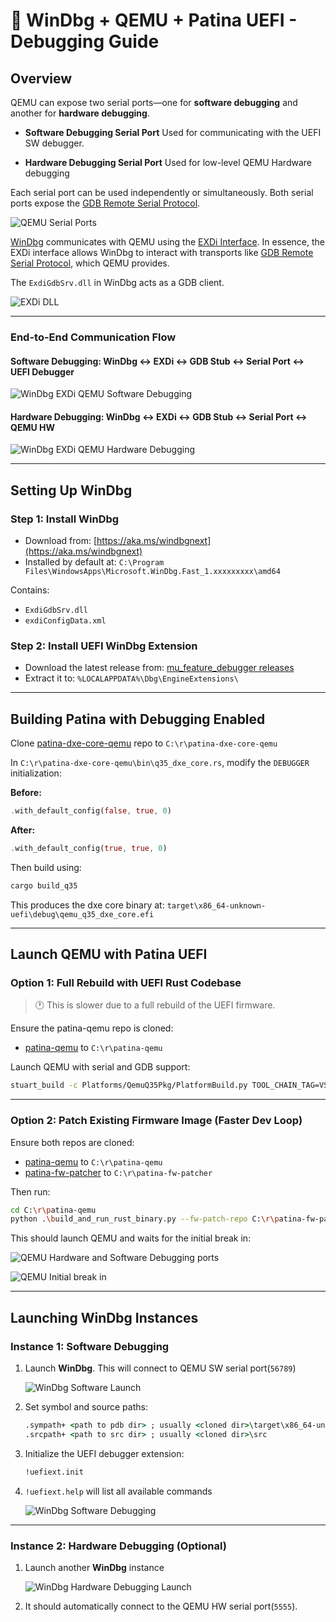 # 🐞 WinDbg + QEMU + Patina UEFI - Debugging Guide

## Overview

QEMU can expose two serial ports—one for **software debugging** and another for **hardware debugging**.

- **Software Debugging Serial Port**
  Used for communicating with the UEFI SW debugger.

- **Hardware Debugging Serial Port**
  Used for low-level QEMU Hardware debugging

Each serial port can be used independently or simultaneously. Both serial ports
expose the [GDB Remote Serial Protocol](https://ftp.gnu.org/old-gnu/Manuals/gdb/html_node/gdb_125.html).

![QEMU Serial Ports](images/qemu_serial_ports.png)

[WinDbg](https://learn.microsoft.com/en-us/windows-hardware/drivers/debuggercmds/windbg-overview)
communicates with QEMU using the [EXDi
Interface](https://learn.microsoft.com/en-us/windows-hardware/drivers/debugger/configuring-the-exdi-debugger-transport).
In essence, the EXDi interface allows WinDbg to interact with transports like
[GDB Remote Serial Protocol](https://ftp.gnu.org/old-gnu/Manuals/gdb/html_node/gdb_125.html), which QEMU provides.

The `ExdiGdbSrv.dll` in WinDbg acts as a GDB client.

![EXDi DLL](images/windbg_exdi_interface.png)

---

### End-to-End Communication Flow

#### Software Debugging: WinDbg ↔ EXDi ↔ GDB Stub ↔ Serial Port ↔ UEFI Debugger

![WinDbg EXDi QEMU Software Debugging](images/windbg_exdi_qemu_sw_debugging.png)

#### Hardware Debugging: WinDbg ↔ EXDi ↔ GDB Stub ↔ Serial Port ↔ QEMU HW

![WinDbg EXDi QEMU Hardware Debugging](images/windbg_exdi_qemu_hw_debugging.png)

---

## Setting Up WinDbg

### Step 1: Install WinDbg

- Download from: [https://aka.ms/windbgnext](https://aka.ms/windbgnext)
- Installed by default at:
  `C:\Program Files\WindowsApps\Microsoft.WinDbg.Fast_1.xxxxxxxxx\amd64`

Contains:

- `ExdiGdbSrv.dll`
- `exdiConfigData.xml`

### Step 2: Install UEFI WinDbg Extension

- Download the latest release from:
  [mu_feature_debugger releases](https://github.com/microsoft/mu_feature_debugger/releases/latest)
- Extract it to:
  `%LOCALAPPDATA%\Dbg\EngineExtensions\`

---

## Building Patina with Debugging Enabled

Clone [patina-dxe-core-qemu](https://github.com/OpenDevicePartnership/patina-dxe-core-qemu) repo to `C:\r\patina-dxe-core-qemu`

In `C:\r\patina-dxe-core-qemu\bin\q35_dxe_core.rs`, modify the `DEBUGGER` initialization:

**Before:**

```rust
.with_default_config(false, true, 0)
```

**After:**

```rust
.with_default_config(true, true, 0)
```

Then build using:

```sh
cargo build_q35
```

This produces the dxe core binary at:
`target\x86_64-unknown-uefi\debug\qemu_q35_dxe_core.efi`

---

## Launch QEMU with Patina UEFI

### Option 1: Full Rebuild with UEFI Rust Codebase

> 🕐 This is slower due to a full rebuild of the UEFI firmware.

Ensure the patina-qemu repo is cloned:

- [patina-qemu](https://github.com/OpenDevicePartnership/patina-qemu) to `C:\r\patina-qemu`

Launch QEMU with serial and GDB support:

```sh
stuart_build -c Platforms/QemuQ35Pkg/PlatformBuild.py TOOL_CHAIN_TAG=VS2022 GDB_SERVER=5555 SERIAL_PORT=56789  --FlashRom BLD_*_DXE_CORE_BINARY_PATH="C:\r\patina-dxe-core-qemu\target\x86_64-unknown-uefi"
```

---

### Option 2: Patch Existing Firmware Image (Faster Dev Loop)

Ensure both repos are cloned:

- [patina-qemu](https://github.com/OpenDevicePartnership/patina-qemu) to `C:\r\patina-qemu`
- [patina-fw-patcher](https://github.com/OpenDevicePartnership/patina-fw-patcher) to `C:\r\patina-fw-patcher`

Then run:

```sh
cd C:\r\patina-qemu
python .\build_and_run_rust_binary.py --fw-patch-repo C:\r\patina-fw-patcher --custom-efi C:\r\patina-dxe-core-qemu\target\x86_64-unknown-uefi\debug\qemu_q35_dxe_core.efi -s 56789 -g 5555
```

This should launch QEMU and waits for the initial break in:

![QEMU Hardware and Software Debugging ports](images/qemu_sw_hw_debugging_serial_ports.png)

![QEMU Initial break in](images/qemu_initial_break_in.png)

---

## Launching WinDbg Instances

### Instance 1: Software Debugging

1. Launch **WinDbg**. This will connect to QEMU SW serial port(`56789`)

   ![WinDbg Software Launch](images/windbg_launch_sw_debugging.png)

2. Set symbol and source paths:

   ```cmd
   .sympath+ <path to pdb dir> ; usually <cloned dir>\target\x86_64-unknown-uefi\debug\deps
   .srcpath+ <path to src dir> ; usually <cloned dir>\src
   ```

3. Initialize the UEFI debugger extension:

   ```cmd
   !uefiext.init
   ```

4. `!uefiext.help` will list all available commands

   ![WinDbg Software Debugging](images/windbg_sw_debugging.png)

---

### Instance 2: Hardware Debugging (Optional)

1. Launch another **WinDbg** instance

   ![WinDbg Hardware Debugging Launch](images/windbg_launch_hw_debugging.png)

2. It should automatically connect to the QEMU HW serial port(`5555`).
